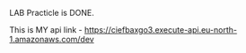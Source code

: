 LAB Practicle is DONE.

This is MY api link - https://ciefbaxgo3.execute-api.eu-north-1.amazonaws.com/dev
